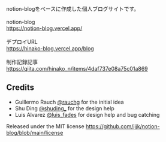notion-blogをベースに作成した個人ブログサイトです。
<br><br>
notion-blog<br>
https://notion-blog.vercel.app/
<br>
<br>
デプロイURL<br>
https://hinako-blog.vercel.app/blog
<br><br>
制作記録記事<br>
https://qiita.com/hinako_n/items/4daf737e08a75c01a869

## Credits

- Guillermo Rauch [@rauchg](https://twitter.com/rauchg) for the initial idea
- Shu Ding [@shuding\_](https://twitter.com/shuding_) for the design help
- Luis Alvarez [@luis_fades](https://twitter.com/luis_fades) for design help and bug catching

Released under the MIT license
https://github.com/ijjk/notion-blog/blob/main/license
